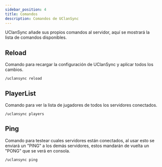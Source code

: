 ```yaml
---
sidebar_position: 4
title: Comandos
description: Comandos de UClanSync
---
```


UClanSync añade sus propios comandos al servidor, aquí se mostrará la lista de comandos disponibles.

## Reload

Comando para recargar la configuración de UClanSync y aplicar todos los cambios.

`/uclansync reload`

## PlayerList

Comando para ver la lista de jugadores de todos los servidores conectados.

`/uclansync players`

## Ping

Comando para testear cuales servidores están conectados, al usar esto se enviará un "PING" a los demás servidores, estos mandarán de vuelta un "PONG" que se verá en consola.

`/uclansync ping`